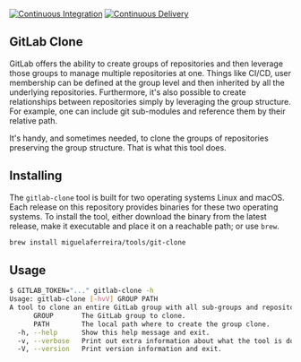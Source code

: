 [![Continuous Integration](https://github.com/miguelaferreira/gitlab-clone/actions/workflows/development.yml/badge.svg)](https://github.com/miguelaferreira/gitlab-clone/actions/workflows/development.yml)
[![Continuous Delivery](https://github.com/miguelaferreira/gitlab-clone/actions/workflows/create-release.yaml/badge.svg)](https://github.com/miguelaferreira/gitlab-clone/actions/workflows/create-release.yaml)

## GitLab Clone

GitLab offers the ability to create groups of repositories and then leverage those groups to manage multiple repositories at one.
Things like CI/CD, user membership can be defined at the group level and then inherited by all the underlying repositories.
Furthermore, it's also possible to create relationships between repositories simply by leveraging the group structure.
For example, one can include git sub-modules and reference them by their relative path.

It's handy, and sometimes needed, to clone the groups of repositories preserving the group structure.
That is what this tool does.

## Installing

The `gitlab-clone` tool is built for two operating systems Linux and macOS.
Each release on this repository provides binaries for these two operating systems.
To install the tool, either download the binary from the latest release, make it executable and place it on a reachable path;
or use `brew`.
```bash
brew install miguelaferreira/tools/git-clone
```

## Usage

```bash
$ GITLAB_TOKEN="..." gitlab-clone -h
Usage: gitlab-clone [-hvV] GROUP PATH
A tool to clone an entire GitLab group with all sub-groups and repositories.
      GROUP       The GitLab group to clone.
      PATH        The local path where to create the group clone.
  -h, --help      Show this help message and exit.
  -v, --verbose   Print out extra information about what the tool is doing.
  -V, --version   Print version information and exit.
```
